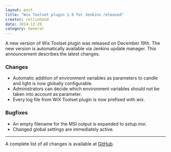 ```yaml
---
layout: post
title: "Wix Toolset plugin 1.9 for Jenkins released"
creator: rollinhand
date: 2014-12-29
category: General
---
```

A new version of Wix Toolset plugin was released on December 19th. The new version is 
automatically available via Jenkins update manager. This announcement describes the latest changes.
<!--more-->
### Changes
* Automatic addition of environment variables as parameters to candle and light is now globally configurable.
* Administrators can decide which environment variables should not be taken into account as parameter.
* Every log file from WiX Toolset plugin is now prefixed with *wix*.

### Bugfixes
* An empty filename for the MSI output is expanded to *setup.msi*.
* Changed global settings are immediately active.

***
A complete list of all changes is available at [GitHub](https://github.com/jenkinsci/wix-plugin/blob/master/CHANGELOG.md).
